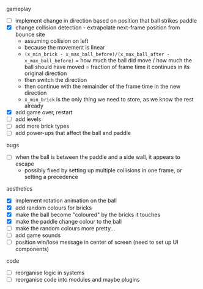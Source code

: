 gameplay

- [ ] implement change in direction based on position that ball strikes paddle
- [x] change collision detection - extrapolate next-frame position from bounce site
  - assuming collision on left
  - because the movement is linear
  - `(x_min_brick - x_max_ball_before)/(x_max_ball_after - x_max_ball_before)` =
    how much the ball did move / how much the ball should have moved =
    fraction of frame time it continues in its original direction
  - then switch the direction
  - then continue with the remainder of the frame time in the new direction
  - `x_min_brick` is the only thing we need to store, as we know the rest already
- [x] add game over, restart
- [ ] add levels
- [ ] add more brick types
- [ ] add power-ups that affect the ball and paddle

bugs

- [ ] when the ball is between the paddle and a side wall, it appears to escape
  - possibly fixed by setting up multiple collisions in one frame, or setting a precedence

aesthetics

- [x] implement rotation animation on the ball
- [x] add random colours for bricks
- [x] make the ball become "coloured" by the bricks it touches
- [x] make the paddle change colour to the ball
- [ ] make the random colours more pretty...
- [ ] add game sounds
- [ ] position win/lose message in center of screen (need to set up UI components)

code

- [ ] reorganise logic in systems
- [ ] reorganise code into modules and maybe plugins
